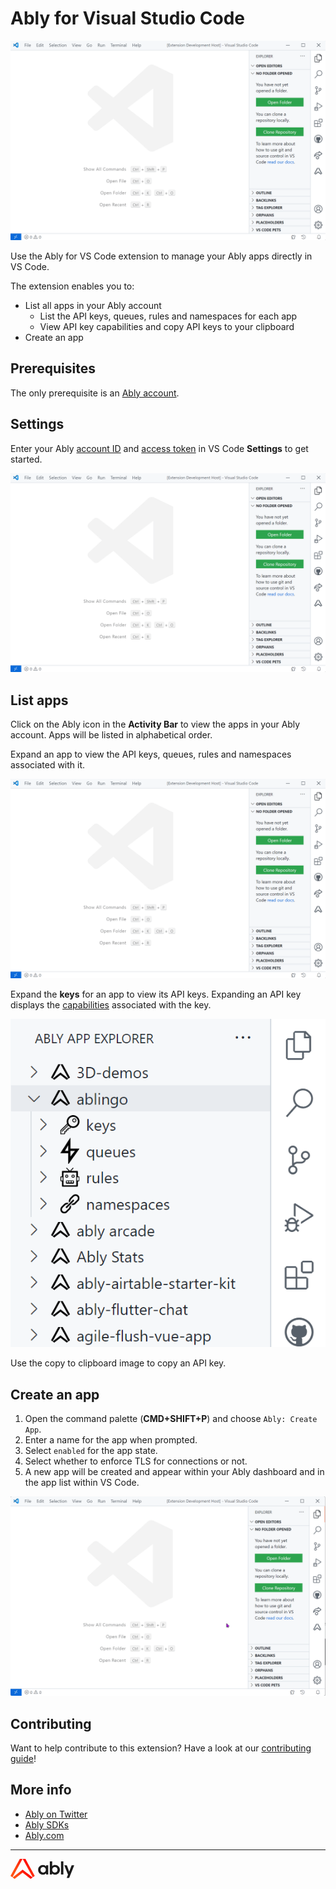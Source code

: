 # Ably for Visual Studio Code

![The Ably Apps Explorer](media/images/vscode-ably-applist.gif)

Use the Ably for VS Code extension to manage your Ably apps directly in VS Code.

The extension enables you to:

* List all apps in your Ably account
  * List the API keys, queues, rules and namespaces for each app
  * View API key capabilities and copy API keys to your clipboard
* Create an app

## Prerequisites

The only prerequisite is an [Ably account](https://ably.com/sign-up).

## Settings

Enter your Ably [account ID](https://ably.com/documentation/control-api#ids) and [access token](https://ably.com/documentation/control-api#authentication) in VS Code **Settings** to get started.

![Image of Ably settings](media/images/vscode-ably-settings.gif)

## List apps

Click on the Ably icon in the **Activity Bar** to view the apps in your Ably account. Apps will be listed in alphabetical order.

Expand an app to view the API keys, queues, rules and namespaces associated with it.

![Image of an Ably app expanded](media/images/vscode-ably-applist.gif)

Expand the **keys** for an app to view its API keys. Expanding an API key displays the [capabilities](https://ably.com/documentation/core-features/authentication#capabilities-explained) associated with the key.

![Image of API keys and capabilities](media/images/vscode-ably-keys.gif)

Use the copy to clipboard image to copy an API key.

## Create an app

1. Open the command palette (**CMD+SHIFT+P**) and choose `Ably: Create App`.
2. Enter a name for the app when prompted.
3. Select `enabled` for the app state.
4. Select whether to enforce TLS for connections or not.
5. A new app will be created and appear within your Ably dashboard and in the app list within VS Code.

![Creation of an Ably App](media/images/vscode-ably-appcreate.gif)

## Contributing

Want to help contribute to this extension? Have a look at our [contributing guide](CONTRIBUTING.md)!

## More info

- [Ably on Twitter](https://twitter.com/ablyrealtime)
- [Ably SDKs](https://github.com/ably/)
- [Ably.com](https://ably.com)

---
<svg width="108" height="32" viewBox="0 0 108 32" xmlns="http://www.w3.org/2000/svg">
    <path d="M62.922 24.9786V4.08813H66.6933V11.6512C67.9709 10.435 69.6164 9.76044 71.3538 9.76044C75.4318 9.76044 79.0498 12.8674 79.0498 17.5484C79.0498 22.2293 75.4318 25.3465 71.3538 25.3465C69.5244 25.3465 67.7971 24.6209 66.5094 23.3024V24.9786H62.922ZM75.2785 17.5484C75.2785 14.932 73.4183 13.1025 70.9859 13.1025C68.6148 13.1025 66.7853 14.84 66.6933 17.3644V17.5484C66.6933 20.1648 68.5534 21.9942 70.9859 21.9942C73.4183 21.9942 75.2785 20.1648 75.2785 17.5484ZM80.7975 24.9786V4.08813H84.5688V24.9786H80.7975ZM89.8425 30.3954L92.0399 25.1523L86.0712 10.1284H90.1491L93.9511 20.6247L97.8144 10.1284H101.954L93.8591 30.4056H89.8425V30.3954ZM56.9329 10.1284V12.0191C55.6247 10.5883 53.7952 9.77066 51.9147 9.77066C47.8367 9.77066 44.2187 12.8777 44.2187 17.5586C44.2187 22.2497 47.8367 25.3465 51.9147 25.3465C53.8668 25.3465 55.7166 24.4982 57.0555 22.9754V24.9888H60.3465V10.1284H56.9329ZM56.5649 17.5484C56.5649 20.1341 54.7048 21.9942 52.2724 21.9942C49.8399 21.9942 47.9798 20.1341 47.9798 17.5484C47.9798 14.9626 49.8399 13.1025 52.2724 13.1025C54.6435 13.1025 56.473 14.8706 56.5649 17.3644V17.5484Z" fill="currentColor"></path>
    <path d="M19.2858 0L3.14788 29.5369L0 27.3293L14.932 0H19.2858ZM19.5107 0L35.6487 29.5369L38.7965 27.3293L23.8646 0H19.5107Z" fill="url(#paint0_linear)"></path>
    <path d="M35.4238 29.7107L19.3983 17.16L3.37271 29.7107L6.64323 32L19.3983 22.0147L32.1533 32L35.4238 29.7107Z" fill="url(#paint1_linear)"></path>
    <defs>
      <linearGradient id="paint0_linear" x1="5.47361" y1="37.4219" x2="32.4603" y2="7.45023" gradientUnits="userSpaceOnUse">
        <stop stop-color="#FF5416"></stop>
        <stop offset="0.2535" stop-color="#FF5115"></stop>
        <stop offset="0.461" stop-color="#FF4712"></stop>
        <stop offset="0.6523" stop-color="#FF350E"></stop>
        <stop offset="0.8327" stop-color="#FF1E08"></stop>
        <stop offset="1" stop-color="#FF0000"></stop>
      </linearGradient>
      <linearGradient id="paint1_linear" x1="10.7084" y1="39.3593" x2="26.6583" y2="21.6452" gradientUnits="userSpaceOnUse">
        <stop stop-color="#FF5416"></stop>
        <stop offset="0.2535" stop-color="#FF5115"></stop>
        <stop offset="0.461" stop-color="#FF4712"></stop>
        <stop offset="0.6523" stop-color="#FF350E"></stop>
        <stop offset="0.8327" stop-color="#FF1E08"></stop>
        <stop offset="1" stop-color="#FF0000"></stop>
      </linearGradient>
    </defs>
</svg>
